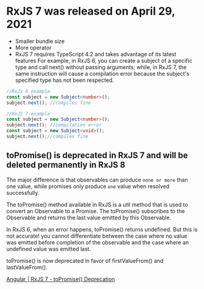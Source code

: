 # RxJS 7 was released on April 29, 2021
- Smaller bundle size
- More operator
- RxJS 7 requires TypeScript 4.2 and takes advantage of its latest features
  For example, in RxJS 6, you can create a subject of a specific type and call next() without passing arguments; while, in RxJS 7, the same instruction will cause a compilation error because the subject's specified type has not been respected.

```ts
//RxJs 6 example
const subject = new Subject<number>();
subject.next(); //compiles fine

//RxJS 7 example
const subject = new Subject<number>();
subject.next(); //compilation error
const subject = new Subject<void>();
subject.next();//compiles fine
```



## toPromise() is deprecated in RxJS 7 and will be deleted permanently in RxJS 8

The major difference is that observables can produce `none or more` than one value, while promises only produce `one` value when resolved successfully.

The toPromise() method available in RxJS is a util method that is used to convert an Observable to a Promise. The toPromise() subscribes to the Observable and returns the last value emitted by this Observable.

In RxJS 6, when an error happens, toPromise() returns undefined. But this is not accurate!
you cannot differentiate between the case where no value was emitted before completion of the observable and the case where an undefined value was emitted last.

toPromise() is now deprecated in favor of firstValueFrom() and lastValueFrom().


[Angular | RxJS 7 - toPromise() Deprecation](https://www.youtube.com/watch?v=3aeK5SfWBSU)
